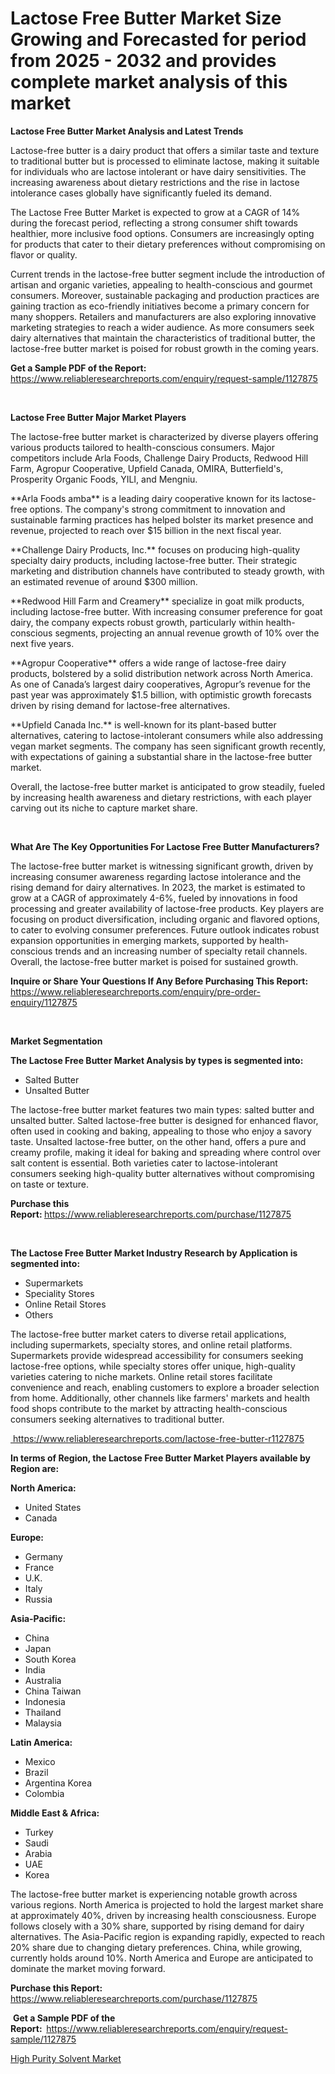 <p><h1>Lactose Free Butter Market Size Growing and Forecasted for period from 2025 - 2032 and provides complete market analysis of this market</h1></p><p><strong>Lactose Free Butter Market Analysis and Latest Trends</strong></p>
<p><p>Lactose-free butter is a dairy product that offers a similar taste and texture to traditional butter but is processed to eliminate lactose, making it suitable for individuals who are lactose intolerant or have dairy sensitivities. The increasing awareness about dietary restrictions and the rise in lactose intolerance cases globally have significantly fueled its demand. </p><p>The Lactose Free Butter Market is expected to grow at a CAGR of 14% during the forecast period, reflecting a strong consumer shift towards healthier, more inclusive food options. Consumers are increasingly opting for products that cater to their dietary preferences without compromising on flavor or quality. </p><p>Current trends in the lactose-free butter segment include the introduction of artisan and organic varieties, appealing to health-conscious and gourmet consumers. Moreover, sustainable packaging and production practices are gaining traction as eco-friendly initiatives become a primary concern for many shoppers. Retailers and manufacturers are also exploring innovative marketing strategies to reach a wider audience. As more consumers seek dairy alternatives that maintain the characteristics of traditional butter, the lactose-free butter market is poised for robust growth in the coming years.</p></p>
<p><strong>Get a Sample PDF of the Report:&nbsp;</strong> <a href="https://www.reliableresearchreports.com/enquiry/request-sample/1127875?utm_campaign=3079&utm_medium=2&utm_source=Github&utm_content=ia&utm_term=06032025&utm_id=lactose-free-butter">https://www.reliableresearchreports.com/enquiry/request-sample/1127875</a></p>
<p>&nbsp;</p>
<p><strong>Lactose Free Butter Major Market Players</strong></p>
<p><p>The lactose-free butter market is characterized by diverse players offering various products tailored to health-conscious consumers. Major competitors include Arla Foods, Challenge Dairy Products, Redwood Hill Farm, Agropur Cooperative, Upfield Canada, OMIRA, Butterfield's, Prosperity Organic Foods, YILI, and Mengniu.</p><p>**Arla Foods amba** is a leading dairy cooperative known for its lactose-free options. The company's strong commitment to innovation and sustainable farming practices has helped bolster its market presence and revenue, projected to reach over $15 billion in the next fiscal year.</p><p>**Challenge Dairy Products, Inc.** focuses on producing high-quality specialty dairy products, including lactose-free butter. Their strategic marketing and distribution channels have contributed to steady growth, with an estimated revenue of around $300 million.</p><p>**Redwood Hill Farm and Creamery** specialize in goat milk products, including lactose-free butter. With increasing consumer preference for goat dairy, the company expects robust growth, particularly within health-conscious segments, projecting an annual revenue growth of 10% over the next five years.</p><p>**Agropur Cooperative** offers a wide range of lactose-free dairy products, bolstered by a solid distribution network across North America. As one of Canada’s largest dairy cooperatives, Agropur’s revenue for the past year was approximately $1.5 billion, with optimistic growth forecasts driven by rising demand for lactose-free alternatives.</p><p>**Upfield Canada Inc.** is well-known for its plant-based butter alternatives, catering to lactose-intolerant consumers while also addressing vegan market segments. The company has seen significant growth recently, with expectations of gaining a substantial share in the lactose-free butter market.</p><p>Overall, the lactose-free butter market is anticipated to grow steadily, fueled by increasing health awareness and dietary restrictions, with each player carving out its niche to capture market share.</p></p>
<p>&nbsp;</p>
<p><strong>What Are The Key Opportunities For Lactose Free Butter Manufacturers?</strong></p>
<p><p>The lactose-free butter market is witnessing significant growth, driven by increasing consumer awareness regarding lactose intolerance and the rising demand for dairy alternatives. In 2023, the market is estimated to grow at a CAGR of approximately 4-6%, fueled by innovations in food processing and greater availability of lactose-free products. Key players are focusing on product diversification, including organic and flavored options, to cater to evolving consumer preferences. Future outlook indicates robust expansion opportunities in emerging markets, supported by health-conscious trends and an increasing number of specialty retail channels. Overall, the lactose-free butter market is poised for sustained growth.</p></p>
<p><strong>Inquire or Share Your Questions If Any Before Purchasing This Report:</strong> <a href="https://www.reliableresearchreports.com/enquiry/pre-order-enquiry/1127875?utm_campaign=3079&utm_medium=2&utm_source=Github&utm_content=ia&utm_term=06032025&utm_id=lactose-free-butter">https://www.reliableresearchreports.com/enquiry/pre-order-enquiry/1127875</a></p>
<p>&nbsp;</p>
<p><strong>Market Segmentation</strong></p>
<p><strong>The Lactose Free Butter Market Analysis by types is segmented into:</strong></p>
<p><ul><li>Salted Butter</li><li>Unsalted Butter</li></ul></p>
<p><p>The lactose-free butter market features two main types: salted butter and unsalted butter. Salted lactose-free butter is designed for enhanced flavor, often used in cooking and baking, appealing to those who enjoy a savory taste. Unsalted lactose-free butter, on the other hand, offers a pure and creamy profile, making it ideal for baking and spreading where control over salt content is essential. Both varieties cater to lactose-intolerant consumers seeking high-quality butter alternatives without compromising on taste or texture.</p></p>
<p><strong>Purchase this Report:&nbsp;</strong><a href="https://www.reliableresearchreports.com/purchase/1127875?utm_campaign=3079&utm_medium=2&utm_source=Github&utm_content=ia&utm_term=06032025&utm_id=lactose-free-butter">https://www.reliableresearchreports.com/purchase/1127875</a></p>
<p>&nbsp;</p>
<p><strong>The Lactose Free Butter Market Industry Research by Application is segmented into:</strong></p>
<p><ul><li>Supermarkets</li><li>Speciality Stores</li><li>Online Retail Stores</li><li>Others</li></ul></p>
<p><p>The lactose-free butter market caters to diverse retail applications, including supermarkets, specialty stores, and online retail platforms. Supermarkets provide widespread accessibility for consumers seeking lactose-free options, while specialty stores offer unique, high-quality varieties catering to niche markets. Online retail stores facilitate convenience and reach, enabling customers to explore a broader selection from home. Additionally, other channels like farmers' markets and health food shops contribute to the market by attracting health-conscious consumers seeking alternatives to traditional butter.</p></p>
<p><a href="https://www.reliableresearchreports.com/lactose-free-butter-r1127875?utm_campaign=3079&utm_medium=2&utm_source=Github&utm_content=ia&utm_term=06032025&utm_id=lactose-free-butter">&nbsp;https://www.reliableresearchreports.com/lactose-free-butter-r1127875</a></p>
<p><strong>In terms of Region, the Lactose Free Butter Market Players available by Region are:</strong></p>
<p>
    <p> <strong> North America: </strong>
        <ul>
            <li>United States</li>
            <li>Canada</li>
        </ul>
        </p> 
    <p> <strong> Europe: </strong>
        <ul>
            <li>Germany</li>
            <li>France</li>
            <li>U.K.</li>
            <li>Italy</li>
            <li>Russia</li>
        </ul>
        </p> 
    <p> <strong> Asia-Pacific: </strong>
        <ul>
            <li>China</li>
            <li>Japan</li>
            <li>South Korea</li>
            <li>India</li>
            <li>Australia</li>
            <li>China Taiwan</li>
            <li>Indonesia</li>
            <li>Thailand</li>
            <li>Malaysia</li>
        </ul>
        </p> 
    <p> <strong> Latin America: </strong>
        <ul>
            <li>Mexico</li>
            <li>Brazil</li>
            <li>Argentina Korea</li>
            <li>Colombia</li>
        </ul>
        </p> 
    <p> <strong> Middle East & Africa: </strong>
        <ul>
            <li>Turkey</li>
            <li>Saudi</li>
            <li>Arabia</li>
            <li>UAE</li>
            <li>Korea</li>
        </ul>
    </p>
    </p>
<p><p>The lactose-free butter market is experiencing notable growth across various regions. North America is projected to hold the largest market share at approximately 40%, driven by increasing health consciousness. Europe follows closely with a 30% share, supported by rising demand for dairy alternatives. The Asia-Pacific region is expanding rapidly, expected to reach 20% share due to changing dietary preferences. China, while growing, currently holds around 10%. North America and Europe are anticipated to dominate the market moving forward.</p></p>
<p><strong>Purchase this Report: </strong><a href="https://www.reliableresearchreports.com/purchase/1127875?utm_campaign=3079&utm_medium=2&utm_source=Github&utm_content=ia&utm_term=06032025&utm_id=lactose-free-butter">https://www.reliableresearchreports.com/purchase/1127875</a></p>
<p>&nbsp;<strong>Get a Sample PDF of the Report:&nbsp;&nbsp;</strong><a href="https://www.reliableresearchreports.com/enquiry/request-sample/1127875?utm_campaign=3079&utm_medium=2&utm_source=Github&utm_content=ia&utm_term=06032025&utm_id=lactose-free-butter">https://www.reliableresearchreports.com/enquiry/request-sample/1127875</a></p>
<p><strong></strong></p>
<p><p><a href="https://github.com/alasmyayock/Market-Research-Report-List-1/blob/main/high-purity-solvent-market.md?utm_campaign=3079&utm_medium=2&utm_source=Github&utm_content=ia&utm_term=06032025&utm_id=lactose-free-butter">High Purity Solvent Market</a></p></p>